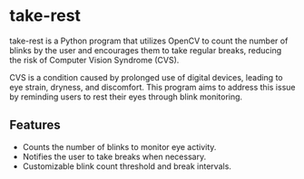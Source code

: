 # take-rest

take-rest is a Python program that utilizes OpenCV to count the number of blinks by the user and encourages them to take regular breaks, reducing the risk of Computer Vision Syndrome (CVS).

CVS is a condition caused by prolonged use of digital devices, leading to eye strain, dryness, and discomfort. This program aims to address this issue by reminding users to rest their eyes through blink monitoring.

## Features

- Counts the number of blinks to monitor eye activity.
- Notifies the user to take breaks when necessary.
- Customizable blink count threshold and break intervals.
